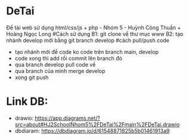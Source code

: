 # DeTai
Đề tài web sử dụng html/css/js + php - Nhóm 5 - Huỳnh Công Thuần + Hoàng Ngọc Long
#Cách sử dụng
B1: git clone về thư mục www
B2: tạo nhánh develop mới bằng git branch develop
#cách pull/push code
- tạo nhánh mới để code ko code trên branch main, develop
- code xong thì add rồi commit lên branch đó
- qua branch develop pull code về
- qua branch của mình merge develop
- xong git push
# Link DB: 
  - drawio: https://app.diagrams.net/?src=about#HJ2SchoolNhom5%2FDeTai%2Fmain%2FDeTai.drawio
  - dbdiaram: https://dbdiagram.io/d/61548871825b5b01461913a9
